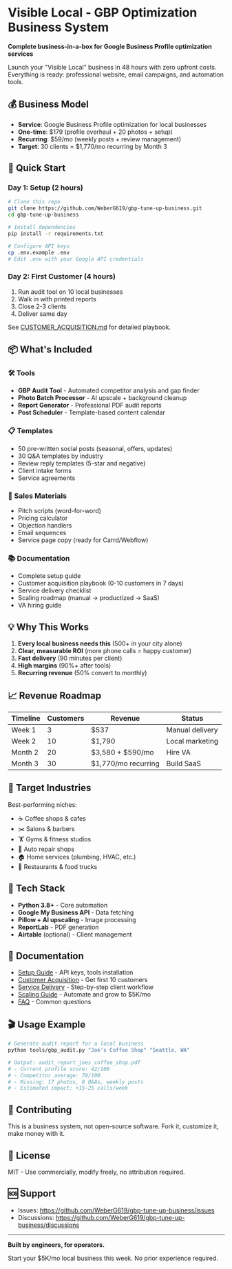 # Visible Local - GBP Optimization Business System

**Complete business-in-a-box for Google Business Profile optimization services**

Launch your "Visible Local" business in 48 hours with zero upfront costs. Everything is ready: professional website, email campaigns, and automation tools.

## 💰 Business Model

- **Service**: Google Business Profile optimization for local businesses
- **One-time**: $179 (profile overhaul + 20 photos + setup)
- **Recurring**: $59/mo (weekly posts + review management)
- **Target**: 30 clients = $1,770/mo recurring by Month 3

## 🚀 Quick Start

### Day 1: Setup (2 hours)
```bash
# Clone this repo
git clone https://github.com/WeberG619/gbp-tune-up-business.git
cd gbp-tune-up-business

# Install dependencies
pip install -r requirements.txt

# Configure API keys
cp .env.example .env
# Edit .env with your Google API credentials
```

### Day 2: First Customer (4 hours)
1. Run audit tool on 10 local businesses
2. Walk in with printed reports
3. Close 2-3 clients
4. Deliver same day

See [CUSTOMER_ACQUISITION.md](docs/CUSTOMER_ACQUISITION.md) for detailed playbook.

## 📦 What's Included

### 🛠️ Tools
- **GBP Audit Tool** - Automated competitor analysis and gap finder
- **Photo Batch Processor** - AI upscale + background cleanup
- **Report Generator** - Professional PDF audit reports
- **Post Scheduler** - Template-based content calendar

### 📋 Templates
- 50 pre-written social posts (seasonal, offers, updates)
- 30 Q&A templates by industry
- Review reply templates (5-star and negative)
- Client intake forms
- Service agreements

### 💼 Sales Materials
- Pitch scripts (word-for-word)
- Pricing calculator
- Objection handlers
- Email sequences
- Service page copy (ready for Carrd/Webflow)

### 📚 Documentation
- Complete setup guide
- Customer acquisition playbook (0-10 customers in 7 days)
- Service delivery checklist
- Scaling roadmap (manual → productized → SaaS)
- VA hiring guide

## 💡 Why This Works

1. **Every local business needs this** (500+ in your city alone)
2. **Clear, measurable ROI** (more phone calls = happy customer)
3. **Fast delivery** (90 minutes per client)
4. **High margins** (90%+ after tools)
5. **Recurring revenue** (50% convert to monthly)

## 📈 Revenue Roadmap

| Timeline | Customers | Revenue | Status |
|----------|-----------|---------|--------|
| Week 1 | 3 | $537 | Manual delivery |
| Week 2 | 10 | $1,790 | Local marketing |
| Month 2 | 20 | $3,580 + $590/mo | Hire VA |
| Month 3 | 30 | $1,770/mo recurring | Build SaaS |

## 🎯 Target Industries

Best-performing niches:
- ☕ Coffee shops & cafes
- ✂️ Salons & barbers
- 🏋️ Gyms & fitness studios
- 🔧 Auto repair shops
- 🏠 Home services (plumbing, HVAC, etc.)
- 🍕 Restaurants & food trucks

## 🔧 Tech Stack

- **Python 3.8+** - Core automation
- **Google My Business API** - Data fetching
- **Pillow + AI upscaling** - Image processing
- **ReportLab** - PDF generation
- **Airtable** (optional) - Client management

## 📖 Documentation

- [Setup Guide](docs/SETUP.md) - API keys, tools installation
- [Customer Acquisition](docs/CUSTOMER_ACQUISITION.md) - Get first 10 customers
- [Service Delivery](docs/SERVICE_DELIVERY.md) - Step-by-step client workflow
- [Scaling Guide](docs/SCALING.md) - Automate and grow to $5K/mo
- [FAQ](docs/FAQ.md) - Common questions

## 🎬 Usage Example

```bash
# Generate audit report for a local business
python tools/gbp_audit.py "Joe's Coffee Shop" "Seattle, WA"

# Output: audit_report_joes_coffee_shop.pdf
# - Current profile score: 42/100
# - Competitor average: 78/100
# - Missing: 17 photos, 8 Q&As, weekly posts
# - Estimated impact: +15-25 calls/week
```

## 🤝 Contributing

This is a business system, not open-source software. Fork it, customize it, make money with it.

## 📄 License

MIT - Use commercially, modify freely, no attribution required.

## 🆘 Support

- Issues: https://github.com/WeberG619/gbp-tune-up-business/issues
- Discussions: https://github.com/WeberG619/gbp-tune-up-business/discussions

---

**Built by engineers, for operators.**

Start your $5K/mo local business this week. No prior experience required.
